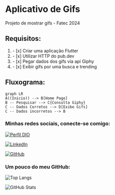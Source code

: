 # Aplicativo de Gifs
Projeto de mostrar gifs - Fatec 2024

## Requisitos:
<ol>
    <li>- [x] Criar uma aplicação Flutter​​​</li>
    <li>- [x] Utilizar HTTP do pub.dev​​</li>
    <li>- [x] Pegar dados dos gifs via api Giphy​</li>
    <li>- [x] Exibir gifs por uma busca e trending ​</li>
</ol>

## Fluxograma:

```mermaid
graph LR
A((Inicio)) --> B[Home Page]
B -- Pesquisar --> C{Consulta Giphy}
C -- Dados Corretos --> D[Exibe Gifs]
C -- Dados incorretos --> B
```

### Minhas redes sociais, conecte-se comigo:
[![Perfil DIO](https://img.shields.io/badge/-Meu%20Perfil%20na%20DIO-30A3DC?style=for-the-badge)](https://www.dio.me/users/otavio_89908)

[![LinkedIn](https://img.shields.io/badge/-LinkedIn-000?style=for-the-badge&logo=linkedin&logoColor=30A3DC)](https://www.linkedin.com/in/ot%C3%A1vio-cunha-827560209/)

[![GitHub](https://img.shields.io/badge/-github-000?style=for-the-badge&logo=github&logoColor=30A3DC)](https://github.com/otaviotfcunha)

### Um pouco do meu GitHub:

![Top Langs](https://github-readme-stats-git-masterrstaa-rickstaa.vercel.app/api/top-langs/?username=otaviotfcunha&layout=compact&bg_color=000&border_color=30A3DC&title_color=FFF&text_color=FFF)

![GitHub Stats](https://github-readme-stats.vercel.app/api?username=otaviotfcunha&theme=transparent&bg_color=000&border_color=30A3DC&show_icons=true&icon_color=30A3DC&title_color=FFF&text_color=FFF)
